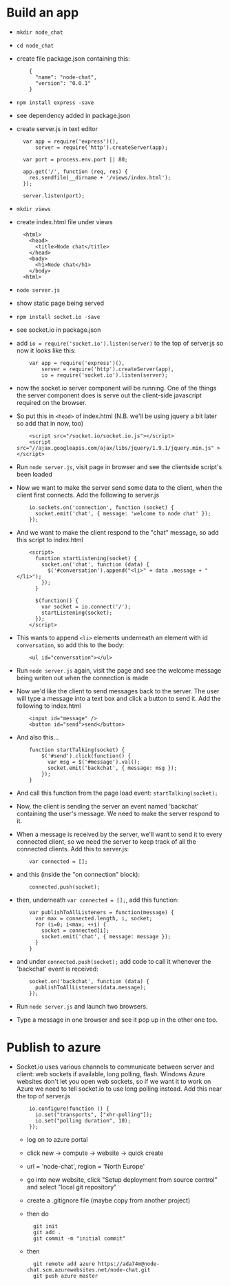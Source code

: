 Build an app
============
* `mkdir node_chat` 
* `cd node_chat` 
* create file package.json containing this:

          {
            "name": "node-chat",
            "version": "0.0.1"
          }

* `npm install express -save`
* see dependency added in package.json
* create server.js in text editor

        var app = require('express')(), 
            server = require('http').createServer(app);

        var port = process.env.port || 80;

        app.get('/', function (req, res) {
          res.sendfile(__dirname + '/views/index.html');
        });

        server.listen(port);

* `mkdir views`
* create index.html file under views
  
        <html>
          <head>
            <title>Node chat</title>
          </head>
          <body>
            <h1>Node chat</h1>
          </body>
        <html>

*  `node server.js`
* show static page being served
* `npm install socket.io -save`
* see socket.io in package.json
* add `io = require('socket.io').listen(server)` to the top of server.js so now it looks like this:

          var app = require('express')(), 
              server = require('http').createServer(app),
              io = require('socket.io').listen(server);

* now the socket.io server component will be running. One of the things the server component does is serve out the client-side javascript required on the browser.
* So put this in `<head>` of index.html (N.B. we'll be using jquery a bit later so add that in now, too)

          <script src="/socket.io/socket.io.js"></script>
          <script src="//ajax.googleapis.com/ajax/libs/jquery/1.9.1/jquery.min.js" ></script>

* Run `node server.js`, visit page in browser and see the clientside script's been loaded
* Now we want to make the server send some data to the client, when the client first connects. Add the following to server.js

          io.sockets.on('connection', function (socket) {
            socket.emit('chat', { message: 'welcome to node chat' });
          });

* And we want to make the client respond to the "chat" message, so add this script to index.html

          <script>
            function startListening(socket) {
              socket.on('chat', function (data) {
                $('#conversation').append("<li>" + data .message + "</li>"); 
              });
            }

            $(function() {
              var socket = io.connect('/');
              startListening(socket);
            });
          </script>

* This wants to append `<li>` elements underneath an element with id `conversation`, so add this to the body:

          <ul id="conversation"></ul>

* Run `node server.js` again, visit the page and see the welcome message being writen out when the connection is made 
* Now we'd like the client to send messages back to the server. The user will type a message into a text box and click a button to send it. Add the following to index.html

          <input id="message" />
          <button id="send">send</button>

* And also this...

          function startTalking(socket) {
              $('#send').click(function() {
                var msg = $('#message').val();
                socket.emit('backchat', { message: msg });
              });
          }

* And call this function from the page load event: `startTalking(socket);`
* Now, the client is sending the server an event named 'backchat' containing the user's message. We need to make the server respond to it.
* When a message is received by the server, we'll want to send it to every connected client, so we need the server to keep track of all the connected clients. Add this to server.js:

          var connected = [];

* and this (inside the "on connection" block):

          connected.push(socket);

* then, underneath `var connected = [];`, add this function:

          var publishToAllListeners = function(message) {
            var max = connected.length, i, socket;
            for (i=0; i<max; ++i) {
              socket = connected[i];
              socket.emit('chat', { message: message });
            }
          }

* and under `connected.push(socket);` add code to call it whenever the 'backchat' event is received:

          socket.on('backchat', function (data) {
            publishToAllListeners(data.message);
          });

* Run `node server.js` and launch two browsers.
* Type a message in one browser and see it pop up in the other one too.


Publish to azure
================

* Socket.io uses various channels to communicate between server and client: web sockets if available, long polling, flash. Windows Azure websites don't let you open web sockets, so if we want it to work on Azure we need to tell socket.io to use long polling instead. Add this near the top of server.js

          io.configure(function () { 
            io.set("transports", ["xhr-polling"]); 
            io.set("polling duration", 10); 
          });

  * log on to azure portal
  * click new -> compute -> website -> quick create
  * url = 'node-chat', region = 'North Europe'
  * go into new website, click "Setup deployment from source control" and select "local git repository"
  * create a .gitignore file (maybe copy from another project)
  * then do 

          git init
          git add .
          git commit -m "initial commit"          

  * then

          git remote add azure https://ada74m@node-chat.scm.azurewebsites.net/node-chat.git
          git push azure master 

